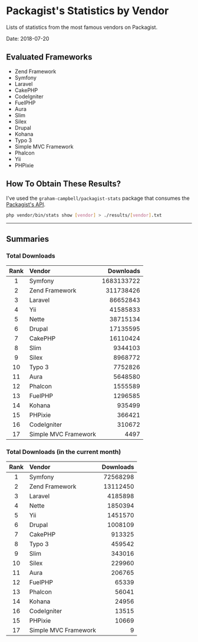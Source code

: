 # Packagist's Statistics by Vendor

Lists of statistics from the most famous vendors on Packagist.

Date: 2018-07-20

## Evaluated Frameworks

- Zend Framework
- Symfony
- Laravel
- CakePHP
- CodeIgniter
- FuelPHP
- Aura
- Slim
- Silex
- Drupal
- Kohana
- Typo 3
- Simple MVC Framework
- Phalcon
- Yii
- PHPixie

## How To Obtain These Results?

I've used the `graham-campbell/packagist-stats` package that consumes the [Packagist's API](https://packagist.org/apidoc).

```bash
php vendor/bin/stats show [vendor] > ./results/[vendor].txt
```

---

## Summaries

### Total Downloads

Rank | Vendor | Downloads 
:---: | :--- | ---: 
1  | Symfony               | 1683133722
2  | Zend Framework        | 311738426
3  | Laravel               | 86652843
4  | Yii                   | 41585833
5  | Nette                 | 38715134
6  | Drupal                | 17135595
7  | CakePHP               | 16110424
8  | Slim                  | 9344103
9  | Silex                 | 8968772
10 | Typo 3                | 7752826
11 | Aura                  | 5648580
12 | Phalcon               | 1555589
13 | FuelPHP               | 1296585
14 | Kohana                | 935499
15 | PHPixie               | 366421
16 | CodeIgniter           | 310672
17 | Simple MVC Framework  | 4497

### Total Downloads (in the current month)

Rank | Vendor | Downloads 
:---: | :--- | ---: 
1  | Symfony               | 72568298
2  | Zend Framework        | 13112450
3  | Laravel               | 4185898
4  | Nette                 | 1850394
5  | Yii                   | 1451570
6  | Drupal                | 1008109
7  | CakePHP               | 913325
8  | Typo 3                | 459542
9  | Slim                  | 343016 
10 | Silex                 | 229960
11 | Aura                  | 206765
12 | FuelPHP               | 65339
13 | Phalcon               | 56041
14 | Kohana                | 24956
16 | CodeIgniter           | 13515
15 | PHPixie               | 10669
17 | Simple MVC Framework  | 9

